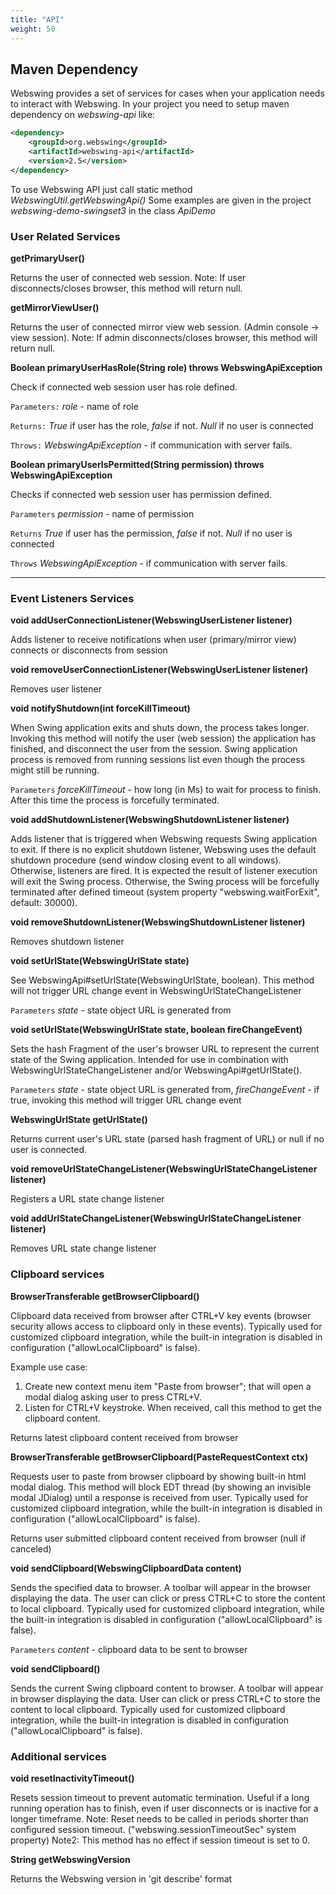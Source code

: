 ```yaml
---
title: "API"
weight: 50
---
```


## Maven Dependency

Webswing provides a set of services for cases when your application needs to interact with Webswing.
In your project you need to setup maven dependency on *webswing-api* like:
```xml
<dependency>
	<groupId>org.webswing</groupId>
	<artifactId>webswing-api</artifactId>
	<version>2.5</version>
</dependency>
```

To use Webswing API just call static method *WebswingUtil.getWebswingApi()*
Some examples are given in the project *webswing-demo-swingset3* in the class *ApiDemo*

### User Related Services

**getPrimaryUser()**

Returns the user of connected web session. Note: If user disconnects/closes browser, this method will return null.

**getMirrorViewUser()**

Returns the user of connected mirror view web session. (Admin console -> view session). Note: If admin disconnects/closes browser, this method will return null.

**Boolean primaryUserHasRole(String role) throws WebswingApiException**

Check if connected web session user has role defined.

`Parameters:`
_role_ - name of role

`Returns:`
_True_ if user has the role, _false_ if not. _Null_ if no user is connected

`Throws:`
_WebswingApiException_ - if communication with server fails.

**Boolean primaryUserIsPermitted(String permission) throws WebswingApiException**

Checks if connected web session user has permission defined.

`Parameters`
_permission_ - name of permission

`Returns`
_True_ if user has the permission, _false_ if not. _Null_ if no user is connected

`Throws`
_WebswingApiException_ - if communication with server fails.

---
### Event Listeners Services

**void addUserConnectionListener(WebswingUserListener listener)**

Adds listener to receive notifications when user (primary/mirror view) connects or disconnects from session

**void removeUserConnectionListener(WebswingUserListener listener)**

Removes user listener

**void notifyShutdown(int forceKillTimeout)**

When Swing application exits and shuts down, the process takes longer. Invoking this method will notify the user (web session) the application has finished, and disconnect the user from the session. Swing application process is removed from running sessions list even though the process might still be running.

`Parameters` _forceKillTimeout_ - how long (in Ms) to wait for process to finish. After this time the process is forcefully terminated.

**void addShutdownListener(WebswingShutdownListener listener)**

Adds listener that is triggered when Webswing requests Swing application to exit. If there is no explicit shutdown listener, Webswing uses the default shutdown procedure (send window closing event to all windows). Otherwise, listeners are fired. It is expected the result of listener execution will exit the Swing process. Otherwise, the Swing process will be forcefully terminated after defined timeout (system property "webswing.waitForExit", default: 30000).

**void removeShutdownListener(WebswingShutdownListener listener)**

Removes shutdown listener

**void setUrlState(WebswingUrlState state)**

See WebswingApi#setUrlState(WebswingUrlState, boolean). This method will not trigger URL change event in WebswingUrlStateChangeListener

`Parameters` _state_ - state object URL is generated from

**void setUrlState(WebswingUrlState state, boolean fireChangeEvent)**

Sets the hash Fragment of the user's browser URL to represent the current state of the Swing application. Intended for use in combination with WebswingUrlStateChangeListener and/or WebswingApi#getUrlState().

`Parameters`
_state_ - state object URL is generated from, 
_fireChangeEvent_ - if true, invoking this method will trigger URL change event


**WebswingUrlState getUrlState()**

Returns current user's URL state (parsed hash fragment of URL) or null if no user is connected.

**void removeUrlStateChangeListener(WebswingUrlStateChangeListener listener)**

Registers a URL state change listener

**void addUrlStateChangeListener(WebswingUrlStateChangeListener listener)**

Removes URL state change listener

### Clipboard services

**BrowserTransferable getBrowserClipboard()**

Clipboard data received from browser after CTRL+V key events (browser security allows access to clipboard only in these events).
Typically used for customized clipboard integration, while the built-in integration is disabled in configuration ("allowLocalClipboard" is false).

Example use case:

1. Create new context menu item "Paste from browser"; that will open a modal dialog asking user to press CTRL+V.
2. Listen for CTRL+V keystroke. When received, call this method to get the clipboard content.

Returns latest clipboard content received from browser

**BrowserTransferable getBrowserClipboard(PasteRequestContext ctx)**

Requests user to paste from browser clipboard by showing built-in html modal dialog. This method will block EDT thread (by showing an invisible modal JDialog) until a response is received from user.
Typically used for customized clipboard integration, while the built-in integration is disabled in configuration ("allowLocalClipboard" is false).

Returns user submitted clipboard content received from browser (null if canceled)

**void sendClipboard(WebswingClipboardData content)**

Sends the specified data to browser.
A toolbar will appear in the browser displaying the data. The user can click or press CTRL+C to store the content to local clipboard.
Typically used for customized clipboard integration, while the built-in integration is disabled in configuration ("allowLocalClipboard" is false).

`Parameters`
_content_ - clipboard data to be sent to browser

**void sendClipboard()**

Sends the current Swing clipboard content to browser.
A toolbar will appear in browser displaying the data. User can click or press CTRL+C to store the content to local clipboard.
Typically used for customized clipboard integration, while the built-in integration is disabled in configuration ("allowLocalClipboard" is false).

### Additional services

**void resetInactivityTimeout()**

Resets session timeout to prevent automatic termination. Useful if a long running operation has to finish, even if user disconnects or is inactive for a longer timeframe. Note: Reset needs to be called in periods shorter than configured session timeout. ("webswing.sessionTimeoutSec" system property) Note2: This method has no effect if session timeout is set to 0.

**String getWebswingVersion**

Returns the Webswing version in 'git describe' format